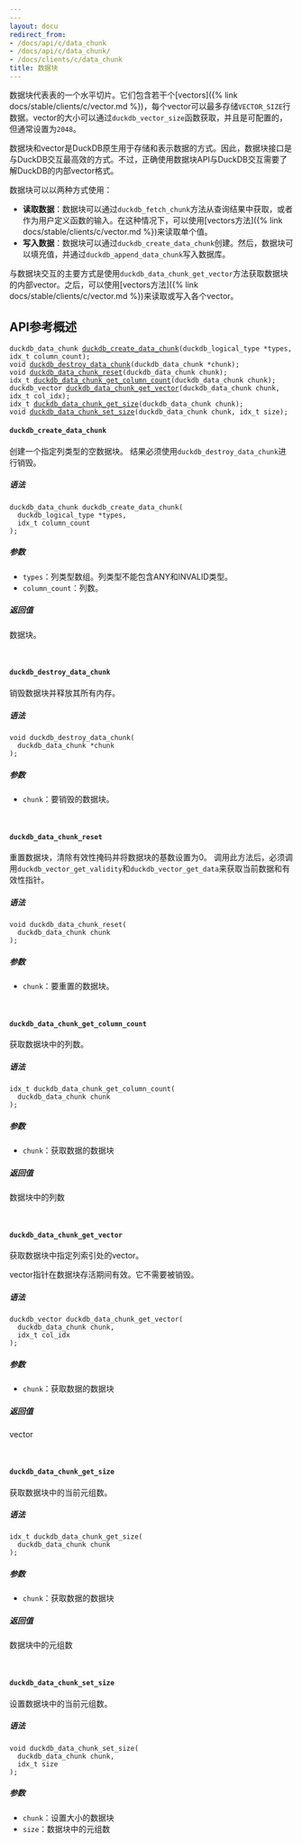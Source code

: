 ```yaml
---
---
layout: docu
redirect_from:
- /docs/api/c/data_chunk
- /docs/api/c/data_chunk/
- /docs/clients/c/data_chunk
title: 数据块
---
```


<!-- markdownlint-disable MD001 -->

数据块代表表的一个水平切片。它们包含若干个[vectors]({% link docs/stable/clients/c/vector.md %})，每个vector可以最多存储`VECTOR_SIZE`行数据。vector的大小可以通过`duckdb_vector_size`函数获取，并且是可配置的，但通常设置为`2048`。

数据块和vector是DuckDB原生用于存储和表示数据的方式。因此，数据块接口是与DuckDB交互最高效的方式。不过，正确使用数据块API与DuckDB交互需要了解DuckDB的内部vector格式。

数据块可以以两种方式使用：

* **读取数据**：数据块可以通过`duckdb_fetch_chunk`方法从查询结果中获取，或者作为用户定义函数的输入。在这种情况下，可以使用[vectors方法]({% link docs/stable/clients/c/vector.md %})来读取单个值。
* **写入数据**：数据块可以通过`duckdb_create_data_chunk`创建。然后，数据块可以填充值，并通过`duckdb_append_data_chunk`写入数据库。

与数据块交互的主要方式是使用`duckdb_data_chunk_get_vector`方法获取数据块的内部vector。之后，可以使用[vectors方法]({% link docs/stable/clients/c/vector.md %})来读取或写入各个vector。

## API参考概述

<!-- This section is generated by scripts/generate_c_api_docs.py -->

<div class="language-c highlighter-rouge"><div class="highlight"><pre class="highlight"><code><span class="kt">duckdb_data_chunk</span> <a href="#duckdb_create_data_chunk"><span class="nf">duckdb_create_data_chunk</span></a>(<span class="kt">duckdb_logical_type</span> *<span class="nv">types</span>, <span class="kt">idx_t</span> <span class="nv">column_count</span>);
<span class="kt">void</span> <a href="#duckdb_destroy_data_chunk"><span class="nf">duckdb_destroy_data_chunk</span></a>(<span class="kt">duckdb_data_chunk</span> *<span class="nv">chunk</span>);
<span class="kt">void</span> <a href="#duckdb_data_chunk_reset"><span class="nf">duckdb_data_chunk_reset</span></a>(<span class="kt">duckdb_data_chunk</span> <span class="nv">chunk</span>);
<span class="kt">idx_t</span> <a href="#duckdb_data_chunk_get_column_count"><span class="nf">duckdb_data_chunk_get_column_count</span></a>(<span class="kt">duckdb_data_chunk</span> <span class="nv">chunk</span>);
<span class="kt">duckdb_vector</span> <a href="#duckdb_data_chunk_get_vector"><span class="nf">duckdb_data_chunk_get_vector</span></a>(<span class="kt">duckdb_data_chunk</span> <span class="nv">chunk</span>, <span class="kt">idx_t</span> <span class="nv">col_idx</span>);
<span class="kt">idx_t</span> <a href="#duckdb_data_chunk_get_size"><span class="nf">duckdb_data_chunk_get_size</span></a>(<span class="kt">duckdb_data_chunk</span> <span class="nv">chunk</span>);
<span class="kt">void</span> <a href="#duckdb_data_chunk_set_size"><span class="nf">duckdb_data_chunk_set_size</span></a>(<span class="kt">duckdb_data_chunk</span> <span class="nv">chunk</span>, <span class="kt">idx_t</span> <span class="nv">size</span>);
</code></pre></div></div>

#### `duckdb_create_data_chunk`

创建一个指定列类型的空数据块。
结果必须使用`duckdb_destroy_data_chunk`进行销毁。

##### 语法

<div class="language-c highlighter-rouge"><div class="highlight"><pre class="highlight"><code><span class="kt">duckdb_data_chunk</span> <span class="nv">duckdb_create_data_chunk</span>(<span class="nv">
</span>  <span class="kt">duckdb_logical_type</span> *<span class="nv">types</span>,<span class="nv">
</span>  <span class="kt">idx_t</span> <span class="nv">column_count
</span>);
</code></pre></div></div>

##### 参数

* `types`：列类型数组。列类型不能包含ANY和INVALID类型。
* `column_count`：列数。

##### 返回值

数据块。

<br>

#### `duckdb_destroy_data_chunk`

销毁数据块并释放其所有内存。

##### 语法

<div class="language-c highlighter-rouge"><div class="highlight"><pre class="highlight"><code><span class="kt">void</span> <span class="nv">duckdb_destroy_data_chunk</span>(<span class="nv">
</span>  <span class="kt">duckdb_data_chunk</span> *<span class="nv">chunk
</span>);
</code></pre></div></div>

##### 参数

* `chunk`：要销毁的数据块。

<br>

#### `duckdb_data_chunk_reset`

重置数据块，清除有效性掩码并将数据块的基数设置为0。
调用此方法后，必须调用`duckdb_vector_get_validity`和`duckdb_vector_get_data`来获取当前数据和有效性指针。

##### 语法

<div class="language-c highlighter-rouge"><div class="highlight"><pre class="highlight"><code><span class="kt">void</span> <span class="nv">duckdb_data_chunk_reset</span>(<span class="nv">
</span>  <span class="kt">duckdb_data_chunk</span> <span class="nv">chunk
</span>);
</code></pre></div></div>

##### 参数

* `chunk`：要重置的数据块。

<br>

#### `duckdb_data_chunk_get_column_count`

获取数据块中的列数。

##### 语法

<div class="language-c highlighter-rouge"><div class="highlight"><pre class="highlight"><code><span class="kt">idx_t</span> <span class="nv">duckdb_data_chunk_get_column_count</span>(<span class="nv">
</span>  <span class="kt">duckdb_data_chunk</span> <span class="nv">chunk
</span>);
</code></pre></div></div>

##### 参数

* `chunk`：获取数据的数据块

##### 返回值

数据块中的列数

<br>

#### `duckdb_data_chunk_get_vector`

获取数据块中指定列索引处的vector。

vector指针在数据块存活期间有效。它不需要被销毁。

##### 语法

<div class="language-c highlighter-rouge"><div class="highlight"><pre class="highlight"><code><span class="kt">duckdb_vector</span> <span class="nv">duckdb_data_chunk_get_vector</span>(<span class="nv">
</span>  <span class="kt">duckdb_data_chunk</span> <span class="nv">chunk</span>,<span class="nv">
</span>  <span class="kt">idx_t</span> <span class="nv">col_idx
</span>);
</code></pre></div></div>

##### 参数

* `chunk`：获取数据的数据块

##### 返回值

vector

<br>

#### `duckdb_data_chunk_get_size`

获取数据块中的当前元组数。

##### 语法

<div class="language-c highlighter-rouge"><div class="highlight"><pre class="highlight"><code><span class="kt">idx_t</span> <span class="nv">duckdb_data_chunk_get_size</span>(<span class="nv">
</span>  <span class="kt">duckdb_data_chunk</span> <span class="nv">chunk
</span>);
</code></pre></div></div>

##### 参数

* `chunk`：获取数据的数据块

##### 返回值

数据块中的元组数

<br>

#### `duckdb_data_chunk_set_size`

设置数据块中的当前元组数。

##### 语法

<div class="language-c highlighter-rouge"><div class="highlight"><pre class="highlight"><code><span class="kt">void</span> <span class="nv">duckdb_data_chunk_set_size</span>(<span class="nv">
</span>  <span class="kt">duckdb_data_chunk</span> <span class="nv">chunk</span>,<span class="nv">
</span>  <span class="kt">idx_t</span> <span class="nv">size
</span>);
</code></pre></div></div>

##### 参数

* `chunk`：设置大小的数据块
* `size`：数据块中的元组数

<br>